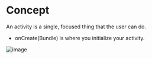 # Concept
An activity is a single, focused thing that the user can do. 
- onCreate(Bundle) is where you initialize your activity.


![image](https://user-images.githubusercontent.com/22486282/224525721-235ebb9f-1ac3-4712-bdef-758efb768d73.png)
